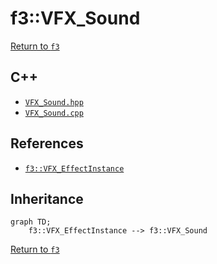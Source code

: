 # f3::VFX_Sound

[Return to `f3`](/docs/f3.md)

## C++

- [`VFX_Sound.hpp`](/c++/include/VFX_Sound.hpp)
- [`VFX_Sound.cpp`](/c++/source/VFX_Sound.cpp)

## References

- [`f3::VFX_EffectInstance`](/docs/f3/VFX_EffectInstance.md)

## Inheritance

```mermaid
graph TD;
    f3::VFX_EffectInstance --> f3::VFX_Sound
```

[Return to `f3`](/docs/f3.md)